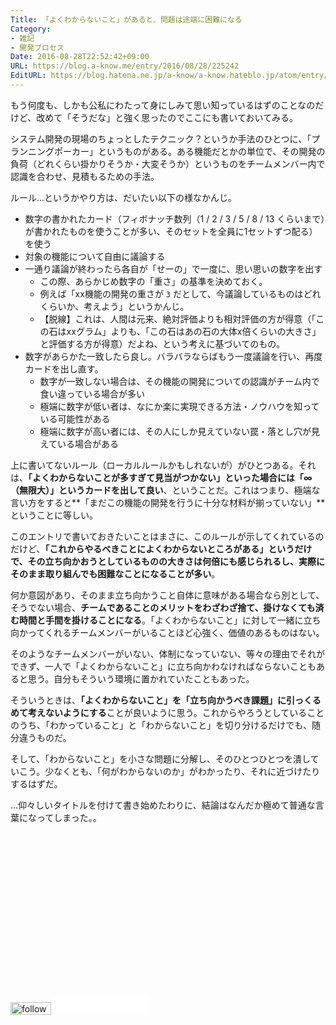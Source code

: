 ```yaml
---
Title: 「よくわからないこと」があると、問題は途端に困難になる
Category:
- 雑記
- 開発プロセス
Date: 2016-08-28T22:52:42+09:00
URL: https://blog.a-know.me/entry/2016/08/28/225242
EditURL: https://blog.hatena.ne.jp/a-know/a-know.hateblo.jp/atom/entry/10328749687181299074
---
```


もう何度も、しかも公私にわたって身にしみて思い知っているはずのことなのだけど、改めて「そうだな」と強く思ったのでここにも書いておいてみる。


システム開発の現場のちょっとしたテクニック？というか手法のひとつに、「プランニングポーカー」というものがある。ある機能だとかの単位で、その開発の負荷（どれくらい掛かりそうか・大変そうか）というものをチームメンバー内で認識を合わせ、見積もるための手法。




<!-- more -->




ルール...というかやり方は、だいたい以下の様なかんじ。


* 数字の書かれたカード（フィボナッチ数列（1 / 2 / 3 / 5 / 8 / 13 くらいまで）が書かれたものを使うことが多い、そのセットを全員に1セットずつ配る）を使う
* 対象の機能について自由に議論する
* 一通り議論が終わったら各自が「せーの」で一度に、思い思いの数字を出す
    * この際、あらかじめ数字の「重さ」の基準を決めておく。
    * 例えば「xx機能の開発の重さが `3` だとして、今議論しているものはどれくらいか、考えよう」というかんじ。
    * 【脱線】これは、人間は元来、絶対評価よりも相対評価の方が得意（「この石はxxグラム」よりも、「この石はあの石の大体x倍くらいの大きさ」と評価する方が得意）だよね、という考えに基づいてのもの。
* 数字があらかた一致したら良し。バラバラならばもう一度議論を行い、再度カードを出し直す。
    * 数字が一致しない場合は、その機能の開発についての認識がチーム内で食い違っている場合が多い
    * 極端に数字が低い者は、なにか楽に実現できる方法・ノウハウを知っている可能性がある
    * 極端に数字が高い者には、その人にしか見えていない罠・落とし穴が見えている場合がある


上に書いてないルール（ローカルルールかもしれないが）がひとつある。それは、**「よくわからないことが多すぎて見当がつかない」といった場合には「∞（無限大）」というカードを出して良い**、ということだ。これはつまり、極端な言い方をすると**「まだこの機能の開発を行うに十分な材料が揃っていない」**ということに等しい。


このエントリで書いておきたいことはまさに、このルールが示してくれているのだけど、**「これからやるべきことによくわからないところがある」というだけで、その立ち向かおうとしているものの大きさは何倍にも感じられるし、実際にそのまま取り組んでも困難なことになることが多い**。


何か意図があり、そのまま立ち向かうこと自体に意味がある場合なら別として、そうでない場合、**チームであることのメリットをわざわざ捨て、掛けなくても済む時間と手間を掛けることになる**。「よくわからないこと」に対して一緒に立ち向かってくれるチームメンバーがいることほど心強く、価値のあるものはない。


そのようなチームメンバーがいない、体制になっていない、等々の理由でそれができず、一人で「よくわからないこと」に立ち向かわなければならないこともあると思う。自分もそういう環境に置かれていたこともあった。


そういうときは、<b>「よくわからないこと」を「立ち向かうべき課題」に引っくるめて考えないようにする</b>ことが良いように思う。これからやろうとしていることのうち、「わかっていること」と「わからないこと」を切り分けるだけでも、随分違うものだ。


そして、「わからないこと」を小さな問題に分解し、そのひとつひとつを潰していこう。少なくとも、「何がわからないのか」がわかったり、それに近づけたりするはずだ。


...仰々しいタイトルを付けて書き始めたわりに、結論はなんだか極めて普通な言葉になってしまった。。


<script async src="//pagead2.googlesyndication.com/pagead/js/adsbygoogle.js"></script>
<!-- article-bottom2 -->
<ins class="adsbygoogle"
     style="display:inline-block;width:300px;height:250px"
     data-ad-client="ca-pub-3463034538369189"
     data-ad-slot="5274552934"></ins>
<script>
(adsbygoogle = window.adsbygoogle || []).push({});
</script>


<div>
<a href='http://cloud.feedly.com/#subscription%2Ffeed%2Fhttp%3A%2F%2Fblog.a-know.me%2Ffeed'  target='blank'><img id='feedlyFollow' src='//s3.feedly.com/img/follows/feedly-follow-rectangle-volume-small_2x.png' alt='follow us in feedly' width='65' height='20'></a>

<iframe src="//blog.hatena.ne.jp/a-know/a-know.hateblo.jp/subscribe/iframe" allowtransparency="true" frameborder="0" scrolling="no" width="150" height="28"></iframe>
</div>


<script src="https://moshi-moshi.moshimo.works/moshimoshi/a_know_blog/2016-08-28-225242?title=%E3%80%8C%E3%82%88%E3%81%8F%E3%82%8F%E3%81%8B%E3%82%89%E3%81%AA%E3%81%84%E3%81%93%E3%81%A8%E3%80%8D%E3%81%8C%E3%81%82%E3%82%8B%E3%81%A8%E3%80%81%E5%95%8F%E9%A1%8C%E3%81%AF%E9%80%94%E7%AB%AF%E3%81%AB%E5%9B%B0%E9%9B%A3%E3%81%AB%E3%81%AA%E3%82%8B"></script>
